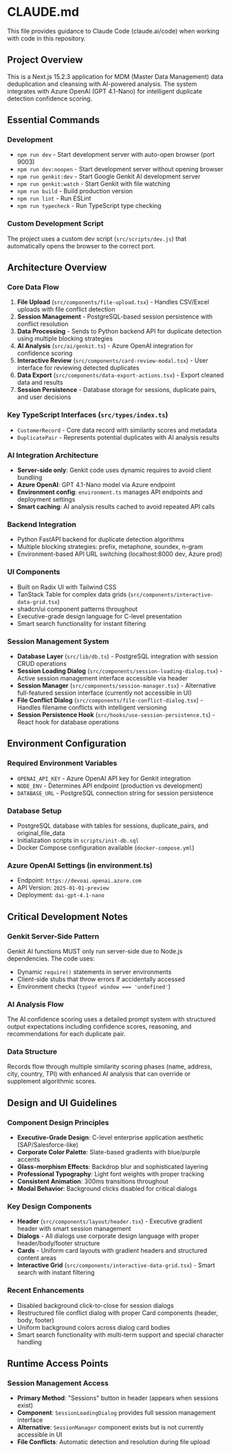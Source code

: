 # CLAUDE.md

This file provides guidance to Claude Code (claude.ai/code) when working with code in this repository.

## Project Overview

This is a Next.js 15.2.3 application for MDM (Master Data Management) data deduplication and cleansing with AI-powered analysis. The system integrates with Azure OpenAI (GPT 4.1-Nano) for intelligent duplicate detection confidence scoring.

## Essential Commands

### Development
- `npm run dev` - Start development server with auto-open browser (port 9003)
- `npm run dev:noopen` - Start development server without opening browser
- `npm run genkit:dev` - Start Google Genkit AI development server
- `npm run genkit:watch` - Start Genkit with file watching
- `npm run build` - Build production version
- `npm run lint` - Run ESLint
- `npm run typecheck` - Run TypeScript type checking

### Custom Development Script
The project uses a custom dev script (`src/scripts/dev.js`) that automatically opens the browser to the correct port.

## Architecture Overview

### Core Data Flow
1. **File Upload** (`src/components/file-upload.tsx`) - Handles CSV/Excel uploads with file conflict detection
2. **Session Management** - PostgreSQL-based session persistence with conflict resolution
3. **Data Processing** - Sends to Python backend API for duplicate detection using multiple blocking strategies
4. **AI Analysis** (`src/ai/genkit.ts`) - Azure OpenAI integration for confidence scoring
5. **Interactive Review** (`src/components/card-review-modal.tsx`) - User interface for reviewing detected duplicates
6. **Data Export** (`src/components/data-export-actions.tsx`) - Export cleaned data and results
7. **Session Persistence** - Database storage for sessions, duplicate pairs, and user decisions

### Key TypeScript Interfaces (`src/types/index.ts`)
- `CustomerRecord` - Core data record with similarity scores and metadata
- `DuplicatePair` - Represents potential duplicates with AI analysis results

### AI Integration Architecture
- **Server-side only**: Genkit code uses dynamic requires to avoid client bundling
- **Azure OpenAI**: GPT 4.1-Nano model via Azure endpoint
- **Environment config**: `environment.ts` manages API endpoints and deployment settings
- **Smart caching**: AI analysis results cached to avoid repeated API calls

### Backend Integration
- Python FastAPI backend for duplicate detection algorithms
- Multiple blocking strategies: prefix, metaphone, soundex, n-gram
- Environment-based API URL switching (localhost:8000 dev, Azure prod)

### UI Components
- Built on Radix UI with Tailwind CSS
- TanStack Table for complex data grids (`src/components/interactive-data-grid.tsx`)
- shadcn/ui component patterns throughout
- Executive-grade design language for C-level presentation
- Smart search functionality for instant filtering

### Session Management System
- **Database Layer** (`src/lib/db.ts`) - PostgreSQL integration with session CRUD operations
- **Session Loading Dialog** (`src/components/session-loading-dialog.tsx`) - Active session management interface accessible via header
- **Session Manager** (`src/components/session-manager.tsx`) - Alternative full-featured session interface (currently not accessible in UI)
- **File Conflict Dialog** (`src/components/file-conflict-dialog.tsx`) - Handles filename conflicts with intelligent versioning
- **Session Persistence Hook** (`src/hooks/use-session-persistence.ts`) - React hook for database operations

## Environment Configuration

### Required Environment Variables
- `OPENAI_API_KEY` - Azure OpenAI API key for Genkit integration
- `NODE_ENV` - Determines API endpoint (production vs development)
- `DATABASE_URL` - PostgreSQL connection string for session persistence

### Database Setup
- PostgreSQL database with tables for sessions, duplicate_pairs, and original_file_data
- Initialization scripts in `scripts/init-db.sql`
- Docker Compose configuration available (`docker-compose.yml`)

### Azure OpenAI Settings (in environment.ts)
- Endpoint: `https://devoai.openai.azure.com`
- API Version: `2025-01-01-preview`
- Deployment: `dai-gpt-4.1-nano`

## Critical Development Notes

### Genkit Server-Side Pattern
Genkit AI functions MUST only run server-side due to Node.js dependencies. The code uses:
- Dynamic `require()` statements in server environments
- Client-side stubs that throw errors if accidentally accessed
- Environment checks (`typeof window === 'undefined'`)

### AI Analysis Flow
The AI confidence scoring uses a detailed prompt system with structured output expectations including confidence scores, reasoning, and recommendations for each duplicate pair.

### Data Structure
Records flow through multiple similarity scoring phases (name, address, city, country, TPI) with enhanced AI analysis that can override or supplement algorithmic scores.

## Design and UI Guidelines

### Component Design Principles
- **Executive-Grade Design**: C-level enterprise application aesthetic (SAP/Salesforce-like)
- **Corporate Color Palette**: Slate-based gradients with blue/purple accents
- **Glass-morphism Effects**: Backdrop blur and sophisticated layering
- **Professional Typography**: Light font weights with proper tracking
- **Consistent Animation**: 300ms transitions throughout
- **Modal Behavior**: Background clicks disabled for critical dialogs

### Key Design Components
- **Header** (`src/components/layout/header.tsx`) - Executive gradient header with smart session management
- **Dialogs** - All dialogs use corporate design language with proper header/body/footer structure
- **Cards** - Uniform card layouts with gradient headers and structured content areas
- **Interactive Grid** (`src/components/interactive-data-grid.tsx`) - Smart search with instant filtering

### Recent Enhancements
- Disabled background click-to-close for session dialogs
- Restructured file conflict dialog with proper Card components (header, body, footer)
- Uniform background colors across dialog card bodies
- Smart search functionality with multi-term support and special character handling

## Runtime Access Points

### Session Management Access
- **Primary Method**: "Sessions" button in header (appears when sessions exist)
- **Component**: `SessionLoadingDialog` provides full session management interface
- **Alternative**: `SessionManager` component exists but is not currently accessible in UI
- **File Conflicts**: Automatic detection and resolution during file upload